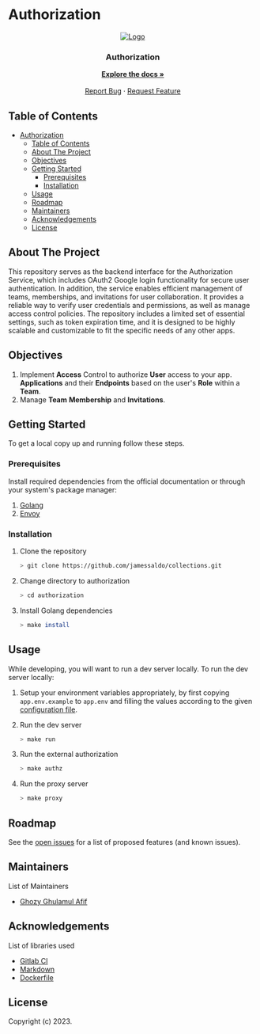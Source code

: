 # Authorization

<!-- PROJECT LOGO -->
<div align="center">
<p>
  <a href="https://github.com/jamessaldo/collections/tree/main/go-authz">
    <img src="../assets/logo.jpeg" alt="Logo">
  </a>

  <h3 align="center">Authorization</h3>

  <p align="center">
    <a href="https://github.com/jamessaldo/collections/tree/main/go-authz"><strong>Explore the docs »</strong></a>
    <br />
    <br />
    <a href="mailto:ghozyghlmlaff@gmail.com">Report Bug</a>
    ·
    <a href="mailto:ghozyghlmlaff@gmail.com">Request Feature</a>
  </p>
</p>
</div>

<!-- TABLE OF CONTENTS -->

## Table of Contents

- [Authorization](#authorization)
  - [Table of Contents](#table-of-contents)
  - [About The Project](#about-the-project)
  - [Objectives](#objectives)
  - [Getting Started](#getting-started)
    - [Prerequisites](#prerequisites)
    - [Installation](#installation)
  - [Usage](#usage)
  - [Roadmap](#roadmap)
  - [Maintainers](#maintainers)
  - [Acknowledgements](#acknowledgements)
  - [License](#license)

<!-- ABOUT THE PROJECT -->

## About The Project

This repository serves as the backend interface for the Authorization Service, which includes OAuth2 Google login functionality for secure user authentication. In addition, the service enables efficient management of teams, memberships, and invitations for user collaboration. It provides a reliable way to verify user credentials and permissions, as well as manage access control policies. The repository includes a limited set of essential settings, such as token expiration time, and it is designed to be highly scalable and customizable to fit the specific needs of any other apps.

## Objectives

1. Implement **Access** Control to authorize **User** access to your app.
   **Applications** and their **Endpoints** based on the user's **Role** within a
   **Team**.
2. Manage **Team** **Membership** and **Invitations**.

<!-- GETTING STARTED -->

## Getting Started

To get a local copy up and running follow these steps.

### Prerequisites

Install required dependencies from the official documentation or through your
system's package manager:

1. [Golang](https://go.dev/doc/install)
2. [Envoy](https://www.envoyproxy.io/docs/envoy/latest/start/install)

### Installation

1. Clone the repository

   ```sh
   > git clone https://github.com/jamessaldo/collections.git
   ```
2. Change directory to authorization

    ```sh
    > cd authorization
    ```
3. Install Golang dependencies

   ```sh
   > make install
   ```

<!-- USAGE EXAMPLES -->

## Usage

While developing, you will want to run a dev server locally. To run the dev server locally:

1. Setup your environment variables appropriately, by first copying
   `app.env.example` to `app.env` and filling the values according to the given
   [configuration file](./docs/config.md).
2. Run the dev server

   ```sh
   > make run
   ```
3. Run the external authorization

   ```sh
   > make authz
   ```
4. Run the proxy server

   ```sh
   > make proxy
   ```

<!-- ROADMAP -->

## Roadmap

See the [open issues](https://github.com/jamessaldo/collections/issues) for a list of proposed features (and known issues).

<!-- MAINTAINERS -->

## Maintainers

List of Maintainers

- [Ghozy Ghulamul Afif](mailto:ghozyghlmlaff@gmail.com)

<!-- ACKNOWLEDGEMENTS -->

## Acknowledgements

List of libraries used

- [Gitlab CI](https://docs.gitlab.com/ee/ci/)
- [Markdown](https://www.markdownguide.org/)
- [Dockerfile](https://docs.docker.com/develop/develop-images/dockerfile_best-practices/)

## License

Copyright (c) 2023.

